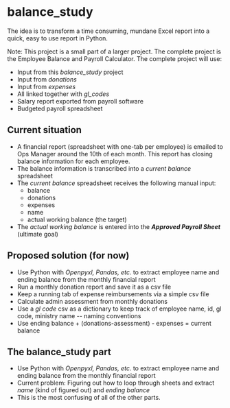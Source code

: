 # balance_study

The idea is to transform a time consuming, mundane Excel report into a quick, easy to use report in Python.

Note: This project is a small part of a larger project.  The complete project is the Employee Balance and Payroll Calculator.  The complete project will use:

* Input from this *balance_study* project
* Input from *donations*
* Input from *expenses*
* All linked together with *gl_codes*
* Salary report exported from payroll software
* Budgeted payroll spreadsheet

## Current situation

* A financial report (spreadsheet with one-tab per employee) is emailed to Ops Manager around the 10th of each month. This report has closing balance information for each employee.
* The balance information is transcribed into a *current balance* spreadsheet
* The *current balance* spreadsheet receives the following manual input:
    *  balance
    *  donations
    *  expenses
    *  name
    *  actual working balance (the target)
*  The *actual working balance* is entered into the _**Approved Payroll Sheet**_ (ultimate goal)

## Proposed solution (for now)

* Use Python with *Openpyxl, Pandas, etc.* to extract employee name and ending balance from the monthly financial report
* Run a monthly donation report and save it as a csv file
* Keep a running tab of expense reimbursements via a simple csv file
* Calculate admin assessment from monthly donations
* Use a *gl code* csv as a dictionary to keep track of employee name, id, gl code, ministry name -- naming conventions
* Use ending balance + (donations-assessment) - expenses = current balance

## The balance_study part

* Use Python with *Openpyxl, Pandas, etc.* to extract employee name and ending balance from the monthly financial report
* Current problem: Figuring out how to loop through sheets and extract *name* (kind of figured out) and *ending balance*
* This is the most confusing of all of the other parts.
